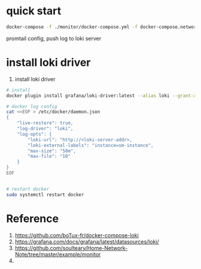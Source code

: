 # quick start


```bash
docker-compose -f ./monitor/docker-compose.yml -f docker-compose.network.yml --profile prometheus  up -d
```

promtail config, push log to loki server


# install loki driver

1. install loki driver

```bash
# install
docker plugin install grafana/loki-driver:latest --alias loki --grant-all-permissions

# docker log config
cat <<EOF > /etc/docker/daemon.json
{
    "live-restore": true,
    "log-driver": "loki",
    "log-opts": {
        "loki-url": "http://<loki-server-addr>,
        "loki-external-labels": "instance=sm-instance",
        "max-size": "50m",
        "max-file": "10"        
    }
}
EOF


# restart docker
sudo systemctl restart docker
```

# Reference

1. https://github.com/boTux-fr/docker-compose-loki
2. https://grafana.com/docs/grafana/latest/datasources/loki/
3. https://github.com/soulteary/Home-Network-Note/tree/master/example/monitor
4. 